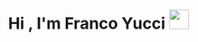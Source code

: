<h1 align="center"><b>Hi , I'm Franco Yucci </b><img src="https://media.giphy.com/media/hvRJCLFzcasrR4ia7z/giphy.gif" width="35"></h1>

